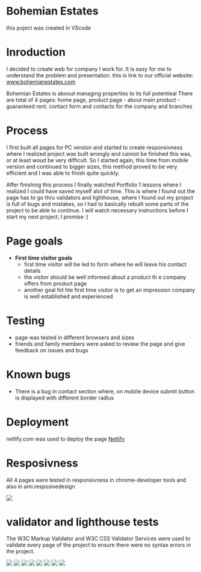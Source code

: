 # Bohemian Estates

this poject was created in VScode 


# Inroduction
 
  I decided to create web for company I work for. It is easy for me to understand the problem and presentation.
  this is link to our official website: www.bohemianestates.com

  
Bohemian Estates is aboout managing properties to its full potentieal
There are total of 4 pages: home page, product page - about main product - guaranteed rent. contact form and contacts for the company and branches


# Process
  I first built all pages for PC version and started to create responsivness where I realized project was built wrongly and cannot be finished this was, or at least woud be very difficult. So I started again, this time from mobile version and continued to bigger sizes, this method proved to be very efficient and I was able to finish quite quickly.

  Affer finishing this process I finally watched Portfolio 1 lessons where I realized I could have saved myself alot of time. This is where I found out the page has to go thru validators and lighthouse, where I found out my project is full of bugs and mistakes, so I had to basically rebuilt some parts of the project to be able to continue.  I will watch necessary instructions before I start my next project, I promise :)


# Page goals

* **First time visitor goals**
  * first time visitor will be led to form where he will leave his contact details
  * the visitor should be well informed about a product th e company offers from product page
  * another goal fot hte first time visitor is to get an impression company is well established and experienced

# Testing 

* page was tested in different browsers and sizes
* friends and family members were asked to review the page and give feedback on issues and bugs


# Known bugs

* There is a bug in contact section where, on mobile device submit button is displayed with different border radius


# Deployment

netlify.com was used to deploy the page
[Netlify](https://modest-lamport-362220.netlify.app)


# Resposivness
All 4 pages were tested in responsivness in chrome-developer tools and also in ami.resposivedesign

![](https://i.imgur.com/r3DodsW.png)



# validator and lighthouse tests

The W3C Markup Validator and W3C CSS Validator Services were used to validate every page of the project to ensure there were no syntax errors in the project.

![](https://i.imgur.com/YUj6aB6.png)
![](https://i.imgur.com/pxnLqUZ.png)
![](https://i.imgur.com/5k7QqbX.png)
![](https://i.imgur.com/OAEXRW5.png)
![](https://i.imgur.com/7uVxXS0.png)
![](https://i.imgur.com/T5965Us.png)
![](https://i.imgur.com/Zkn0CBd.png)
![](https://i.imgur.com/XNgBKmM.png)











